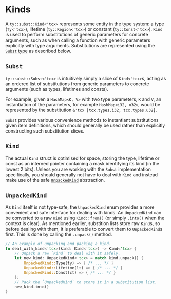 # Kinds
A `ty::subst::Kind<'tcx>` represents some entity in the type system: a type
(`Ty<'tcx>`), lifetime (`ty::Region<'tcx>`) or constant (`ty::Const<'tcx>`).
`Kind` is used to perform substitutions of generic parameters for concrete
arguments, such as when calling a function with generic parameters explicitly
with type arguments. Substitutions are represented using the
[`Subst` type](#subst) as described below.

## `Subst`
`ty::subst::Subst<'tcx>` is intuitively simply a slice of `Kind<'tcx>`s,
acting as an ordered list of substitutions from generic parameters to
concrete arguments (such as types, lifetimes and consts).

For example, given a `HashMap<K, V>` with two type parameters, `K` and `V`, an
instantiation of the parameters, for example `HashMap<i32, u32>`, would be
represented by the substitution `&'tcx [tcx.types.i32, tcx.types.u32]`.

`Subst` provides various convenience methods to instantiant substitutions
given item definitions, which should generally be used rather than explicitly
constructing such substitution slices.

## `Kind`
The actual `Kind` struct is optimised for space, storing the type, lifetime or
const as an interned pointer containing a mask identifying its kind (in the
lowest 2 bits). Unless you are working with the `Subst` implementation
specifically, you should generally not have to deal with `Kind` and instead
make use of the safe [`UnpackedKind`](#unpackedkind) abstraction.

## `UnpackedKind`
As `Kind` itself is not type-safe, the `UnpackedKind` enum provides a more
convenient and safe interface for dealing with kinds. An `UnpackedKind` can
be converted to a raw `Kind` using `Kind::from()` (or simply `.into()` when
the context is clear). As mentioned earlier, substition lists store raw
`Kind`s, so before dealing with them, it is preferable to convert them to
`UnpackedKind`s first. This is done by calling the `.unpack()` method.

```rust
// An example of unpacking and packing a kind.
fn deal_with_kind<'tcx>(kind: Kind<'tcx>) -> Kind<'tcx> {
    // Unpack a raw `Kind` to deal with it safely.
    let new_kind: UnpackedKind<'tcx> = match kind.unpack() {
        UnpackedKind::Type(ty) => { /* ... */ }
        UnpackedKind::Lifetime(lt) => { /* ... */ }
        UnpackedKind::Const(ct) => { /* ... */ }
    };
    // Pack the `UnpackedKind` to store it in a substitution list.
    new_kind.into()
}
```
